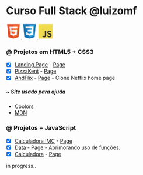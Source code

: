 # Curso Full Stack @luizomf

<a href="https://developer.mozilla.org/pt-BR/docs/Web/HTML" target="_blank"> <img src="https://raw.githubusercontent.com/devicons/devicon/9f4f5cdb393299a81125eb5127929ea7bfe42889/icons/html5/html5-original.svg" alt="html5" width="40" height="40"/> </a> <a href="https://developer.mozilla.org/pt-BR/docs/Web/CSS" target="_blank"> <img src="https://raw.githubusercontent.com/devicons/devicon/9f4f5cdb393299a81125eb5127929ea7bfe42889/icons/css3/css3-original.svg" alt="css3" width="40" height="40"/> </a> <a href="https://developer.mozilla.org/en-US/docs/Web/JavaScript" target="_blank"> <img src="https://raw.githubusercontent.com/devicons/devicon/9f4f5cdb393299a81125eb5127929ea7bfe42889/icons/javascript/javascript-original.svg" alt="javascript" width="40" height="40"/> </a>


### @ Projetos em HTML5 + CSS3

- [x] [Landing Page](https://github.com/rafaelcastrobr/CourseFullStack/tree/master/Html_CSS/Landing-page) - [Page](https://rafaelcastrobr.github.io/CourseFullStack/Html_CSS/Landing-page/)
- [x] [PizzaKent](https://github.com/rafaelcastrobr/CourseFullStack/tree/master/Html_CSS/PizzaKent) - [Page](https://pizzakent.netlify.app/)
- [x] [AndFlix](https://github.com/rafaelcastrobr/CourseFullStack/tree/master/Html_CSS/PizzaKent) - [Page](https://rafaelcastrobr.github.io/CourseFullStack/Html_CSS/AndFlix/) - Clone Netflix home page

##### ~ Site usado para ajuda

- [Coolors](https://coolors.co/)
- [MDN](https://developer.mozilla.org/)


### @ Projetos + JavaScript

- [x] [Calculadora IMC](https://github.com/rafaelcastrobr/CourseFullStack/tree/master/JavaScript/exercicio/IMC) - [Page](https://rafaelcastrobr.github.io/CourseFullStack//JavaScript/exercicio/IMC/index.html)
- [x] [Data](https://github.com/rafaelcastrobr/CourseFullStack/tree/master/JavaScript/exercicio/Date) - [Page](https://rafaelcastrobr.github.io/CourseFullStack//JavaScript/exercicio/Date/index.html) - Aprimorando uso de funções.
- [x] [Calculadora](https://github.com/rafaelcastrobr/CourseFullStack/tree/master/JavaScript/exercicio/Calculadora) - [Page](https://rafaelcastrobr.github.io/CourseFullStack/JavaScript/exercicio/Calculadora/)

in progress..
